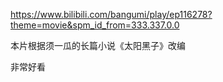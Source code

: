 https://www.bilibili.com/bangumi/play/ep116278?theme=movie&spm_id_from=333.337.0.0

本片根据须一瓜的长篇小说《太阳黑子》改编

非常好看
